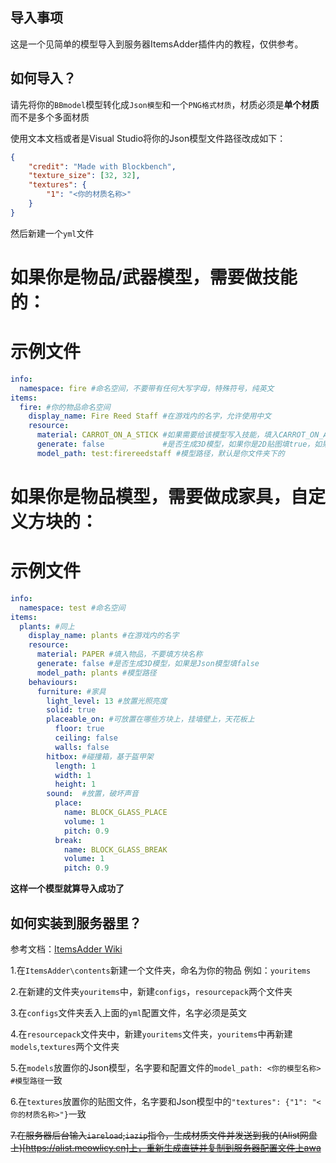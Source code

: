 ## 导入事项

这是一个见简单的模型导入到服务器ItemsAdder插件内的教程，仅供参考。

## 如何导入？

请先将你的`BBmodel`模型转化成`Json模型`和一个`PNG格式材质`，材质必须是**单个材质**而不是多个多面材质

使用文本文档或者是Visual Studio将你的Json模型文件路径改成如下：

```json
{
	"credit": "Made with Blockbench",
	"texture_size": [32, 32],
	"textures": {
		"1": "<你的材质名称>"
    }
}
```

然后新建一个`yml`文件

# 如果你是物品/武器模型，需要做技能的：
# 示例文件

```yml
info:
  namespace: fire #命名空间，不要带有任何大写字母，特殊符号，纯英文
items:
  fire: #你的物品命名空间
    display_name: Fire Reed Staff #在游戏内的名字，允许使用中文
    resource:
      material: CARROT_ON_A_STICK #如果需要给该模型写入技能，填入CARROT_ON_A_STICK，否则填DIAMOND_SWORD，用Mythic扩展写技能:<
      generate: false             #是否生成3D模型，如果你是2D贴图填true，如果你是3D模型填false
      model_path: test:firereedstaff #模型路径，默认是你文件夹下的
```

# 如果你是物品模型，需要做成家具，自定义方块的：
# 示例文件

```yml
info:
  namespace: test #命名空间
items:
  plants: #同上
    display_name: plants #在游戏内的名字
    resource:
      material: PAPER #填入物品，不要填方块名称
      generate: false #是否生成3D模型，如果是Json模型填false
      model_path: plants #模型路径
    behaviours:
      furniture: #家具
        light_level: 13 #放置光照亮度
        solid: true 
        placeable_on: #可放置在哪些方块上，挂墙壁上，天花板上
          floor: true
          ceiling: false
          walls: false
        hitbox: #碰撞箱，基于盔甲架
          length: 1
          width: 1
          height: 1
        sound:  #放置，破坏声音
          place:
            name: BLOCK_GLASS_PLACE
            volume: 1
            pitch: 0.9
          break:
            name: BLOCK_GLASS_BREAK
            volume: 1
            pitch: 0.9
```

**这样一个模型就算导入成功了**

## 如何实装到服务器里？

参考文档：[ItemsAdder Wiki](https://itemsadder.devs.beer/)

1.在`ItemsAdder\contents`新建一个文件夹，命名为你的物品 例如：`youritems`

2.在新建的文件夹`youritems`中，新建`configs`，`resourcepack`两个文件夹

3.在`configs`文件夹丢入上面的`yml`配置文件，名字必须是英文

4.在`resourcepack`文件夹中，新建`youritems`文件夹，`youritems`中再新建`models`,`textures`两个文件夹

5.在`models`放置你的Json模型，名字要和配置文件的`model_path: <你的模型名称> #模型路径`一致

6.在`textures`放置你的贴图文件，名字要和Json模型中的`"textures": {"1": "<你的材质名称>"}`一致

~~7.在服务器后台输入`iareload`,`iazip`指令，生成材质文件并发送到我的(Alist网盘上)[https://alist.meowlicy.cn]上，重新生成直链并复制到服务器配置文件上awa~~


